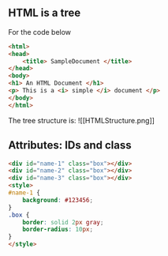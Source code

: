 ## HTML is a tree
For the code below
```html
<html>
<head>
	<title> SampleDocument </title>
</head>
<body>
<h1> An HTML Document </h1>
<p> This is a <i> simple </i> document </p>
</body>
</html>
```

The tree structure is:
![[HTMLStructure.png]]

## Attributes: IDs and class

```html
<div id="name-1" class="box"></div>
<div id="name-2" class="box"></div>
<div id="name-3" class="box"></div>
<style>
#name-1 {
	background: #123456;
}
.box {
	border: solid 2px gray;
	border-radius: 10px;
}
</style>
```